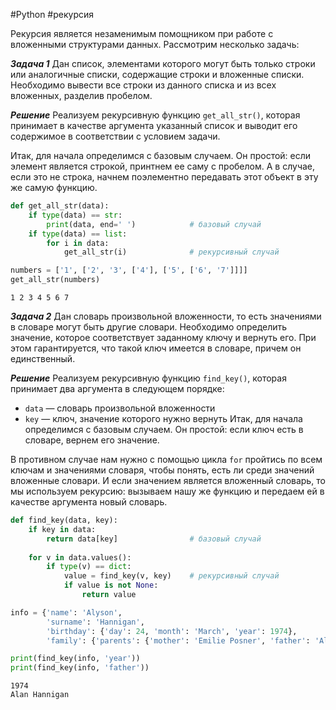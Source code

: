 #Python #рекурсия


Рекурсия является незаменимым помощником при работе с вложенными структурами данных. Рассмотрим несколько задачь:


***Задача 1***
Дан список, элементами которого могут быть только строки или аналогичные списки, содержащие строки и вложенные списки. Необходимо вывести все строки из данного списка и из всех вложенных, разделив пробелом.

***Решение***
Реализуем рекурсивную функцию `get_all_str()`, которая принимает в качестве аргумента указанный список и выводит его содержимое в соответствии с условием задачи.

Итак, для начала определимся с базовым случаем. Он простой: если элемент является строкой, принтнем ее саму с пробелом. А в случае, если это не строка, начнем поэлементно передавать этот объект в эту же самую функцию.
```python
def get_all_str(data):
    if type(data) == str:
        print(data, end=' ')            # базовый случай
    if type(data) == list:
        for i in data:
            get_all_str(i)              # рекурсивный случай

numbers = ['1', ['2', '3', ['4'], ['5', ['6', '7']]]]
get_all_str(numbers)
```
```no-highlight
1 2 3 4 5 6 7 
```


***Задача 2***
Дан словарь произвольной вложенности, то есть значениями в словаре могут быть другие словари. Необходимо определить значение, которое соответствует заданному ключу и вернуть его. При этом гарантируется, что такой ключ имеется в словаре, причем он единственный.

***Решение***
Реализуем рекурсивную функцию `find_key()`, которая принимает два аргумента в следующем порядке:
- `data` — словарь произвольной вложенности
- `key` — ключ, значение которого нужно вернуть
Итак, для начала определимся с базовым случаем. Он простой: если ключ есть в словаре, вернем его значение. 

В противном случае нам нужно с помощью цикла `for` пройтись по всем ключам и значениями словаря, чтобы понять, есть ли среди значений вложенные словари. И если значением является вложенный словарь, то мы используем рекурсию: вызываем нашу же функцию и передаем ей в качестве аргумента новый словарь.
```python
def find_key(data, key):
    if key in data:
        return data[key]                # базовый случай
    
    for v in data.values():
        if type(v) == dict:
            value = find_key(v, key)    # рекурсивный случай
            if value is not None:
                return value 

info = {'name': 'Alyson', 
        'surname': 'Hannigan', 
        'birthday': {'day': 24, 'month': 'March', 'year': 1974},
        'family': {'parents': {'mother': 'Emilie Posner', 'father': 'Alan Hannigan'}}}

print(find_key(info, 'year'))
print(find_key(info, 'father'))
```
```
1974
Alan Hannigan
```